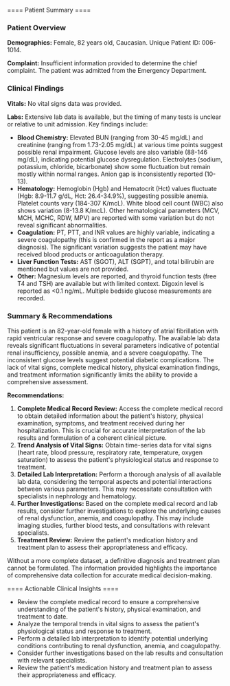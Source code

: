 
==== Patient Summary ====

### Patient Overview

**Demographics:** Female, 82 years old, Caucasian.  Unique Patient ID: 006-1014.

**Complaint:**  Insufficient information provided to determine the chief complaint.  The patient was admitted from the Emergency Department.


### Clinical Findings

**Vitals:**  No vital signs data was provided.

**Labs:**  Extensive lab data is available, but the timing of many tests is unclear or relative to unit admission.  Key findings include:

* **Blood Chemistry:**  Elevated BUN (ranging from 30-45 mg/dL) and creatinine (ranging from 1.73-2.05 mg/dL) at various time points suggest possible renal impairment. Glucose levels are also variable (88-146 mg/dL), indicating potential glucose dysregulation. Electrolytes (sodium, potassium, chloride, bicarbonate) show some fluctuation but remain mostly within normal ranges.  Anion gap is inconsistently reported (10-13).
* **Hematology:** Hemoglobin (Hgb) and Hematocrit (Hct) values fluctuate (Hgb: 8.9-11.7 g/dL, Hct: 26.4-34.9%), suggesting possible anemia. Platelet counts vary (184-307 K/mcL). White blood cell count (WBC) also shows variation (8-13.8 K/mcL).  Other hematological parameters (MCV, MCH, MCHC, RDW, MPV) are reported with some variation but do not reveal significant abnormalities.
* **Coagulation:**  PT, PTT, and INR values are highly variable, indicating a severe coagulopathy (this is confirmed in the report as a major diagnosis).  The significant variation suggests the patient may have received blood products or anticoagulation therapy.
* **Liver Function Tests:**  AST (SGOT), ALT (SGPT), and total bilirubin are mentioned but values are not provided.
* **Other:**  Magnesium levels are reported, and thyroid function tests (free T4 and TSH) are available but with limited context. Digoxin level is reported as <0.1 ng/mL.  Multiple bedside glucose measurements are recorded.


### Summary & Recommendations

This patient is an 82-year-old female with a history of atrial fibrillation with rapid ventricular response and severe coagulopathy.  The available lab data reveals significant fluctuations in several parameters indicative of potential renal insufficiency, possible anemia, and a severe coagulopathy.  The inconsistent glucose levels suggest potential diabetic complications.  The lack of vital signs, complete medical history, physical examination findings, and treatment information significantly limits the ability to provide a comprehensive assessment.

**Recommendations:**

1. **Complete Medical Record Review:** Access the complete medical record to obtain detailed information about the patient's history, physical examination, symptoms, and treatment received during her hospitalization. This is crucial for accurate interpretation of the lab results and formulation of a coherent clinical picture.
2. **Trend Analysis of Vital Signs:** Obtain time-series data for vital signs (heart rate, blood pressure, respiratory rate, temperature, oxygen saturation) to assess the patient's physiological status and response to treatment.
3. **Detailed Lab Interpretation:**  Perform a thorough analysis of all available lab data, considering the temporal aspects and potential interactions between various parameters.  This may necessitate consultation with specialists in nephrology and hematology.
4. **Further Investigations:**  Based on the complete medical record and lab results, consider further investigations to explore the underlying causes of renal dysfunction, anemia, and coagulopathy.  This may include imaging studies, further blood tests, and consultations with relevant specialists.
5. **Treatment Review:**  Review the patient's medication history and treatment plan to assess their appropriateness and efficacy.

Without a more complete dataset, a definitive diagnosis and treatment plan cannot be formulated.  The information provided highlights the importance of comprehensive data collection for accurate medical decision-making.

==== Actionable Clinical Insights ====

- Review the complete medical record to ensure a comprehensive understanding of the patient's history, physical examination, and treatment to date.
- Analyze the temporal trends in vital signs to assess the patient's physiological status and response to treatment.
- Perform a detailed lab interpretation to identify potential underlying conditions contributing to renal dysfunction, anemia, and coagulopathy.
- Consider further investigations based on the lab results and consultation with relevant specialists.
- Review the patient's medication history and treatment plan to assess their appropriateness and efficacy.
